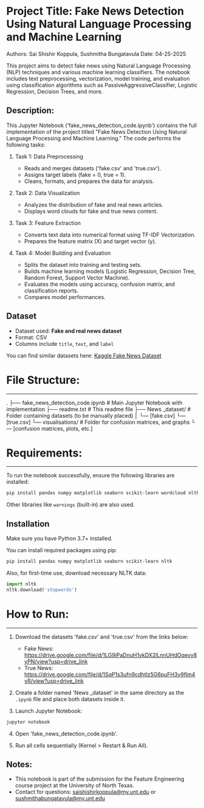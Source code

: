 # Project Title: Fake News Detection Using Natural Language Processing and Machine Learning

Authors: Sai Shishir Koppula, Sushmitha Bungatavula
Date: 04-25-2025

This project aims to detect fake news using Natural Language Processing (NLP) techniques and various machine learning classifiers. The notebook includes text preprocessing, vectorization, model training, and evaluation using classification algorithms such as PassiveAggressiveClassifier, Logistic Regression, Decision Trees, and more.

Description:
-------------
This Jupyter Notebook ('fake_news_detection_code.ipynb') contains the full implementation of the project titled "Fake News Detection Using Natural Language Processing and Machine Learning." The code performs the following tasks:

1. Task 1: Data Preprocessing
   - Reads and merges datasets ('fake.csv' and 'true.csv').
   - Assigns target labels (fake = 0, true = 1).
   - Cleans, formats, and prepares the data for analysis.

2. Task 2: Data Visualization
   - Analyzes the distribution of fake and real news articles.
   - Displays word clouds for fake and true news content.

3. Task 3: Feature Extraction
   - Converts text data into numerical format using TF-IDF Vectorization.
   - Prepares the feature matrix (X) and target vector (y).

4. Task 4: Model Building and Evaluation
   - Splits the dataset into training and testing sets.
   - Builds machine learning models (Logistic Regression, Decision Tree, Random Forest, Support Vector Machine).
   - Evaluates the models using accuracy, confusion matrix, and classification reports.
   - Compares model performances.


## Dataset

- Dataset used: **Fake and real news dataset**
- Format: CSV
- Columns include `title`, `text`, and `label`

You can find similar datasets here: [Kaggle Fake News Dataset](https://www.kaggle.com/clmentbisaillon/fake-and-real-news-dataset)


# File Structure:
---------------
.
├── fake_news_detection_code.ipynb  # Main Jupyter Notebook with implementation
├── readme.txt                      # This readme file
├── News _dataset/                           # Folder containing datasets (to be manually placed)
│   └— [fake.csv]
    └— [true.csv]
└— visualisations/                # Folder for confusion matrices, and graphs
    └— [confusion matrices, plots, etc.]

# Requirements:
-------------
To run the notebook successfully, ensure the following libraries are installed:

```bash
pip install pandas numpy matplotlib seaborn scikit-learn wordcloud nltk
```

Other libraries like `warnings` (built-in) are also used.

## Installation

Make sure you have Python 3.7+ installed.

You can install required packages using pip:

```bash
pip install pandas numpy matplotlib seaborn scikit-learn nltk
```

Also, for first-time use, download necessary NLTK data:

```python
import nltk
nltk.download('stopwords')
```

# How to Run:
-----------
1. Download the datasets 'fake.csv' and 'true.csv' from the links below:
   - Fake News: https://drive.google.com/file/d/1LG9iPaDnuH1ykDX2lLnnUHdOqevv8yPN/view?usp=drive_link
   - True News: https://drive.google.com/file/d/1SqP1s3ufn9cdhtIz5G6puFH3y9flm4vR/view?usp=drive_link

2. Create a folder named 'News _dataset' in the same directory as the `.ipynb` file and place both datasets inside it.

3. Launch Jupyter Notebook:
```bash
jupyter notebook
```

4. Open 'fake_news_detection_code.ipynb'.

5. Run all cells sequentially (Kernel > Restart & Run All).

Notes:
------
- This notebook is part of the submission for the Feature Engineering course project at the University of North Texas.
- Contact for questions: saishishirkoppula@my.unt.edu or sushmithabungatavula@my.unt.edu